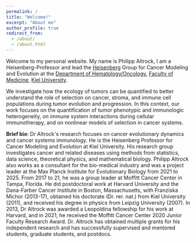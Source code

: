 ```yaml
---
permalink: /
title: "Welcome!"
excerpt: "About me"
author_profile: true
redirect_from: 
  - /about/
  - /about.html
---
```


Welcome to my personal website. My name is Philipp Altrock, I am a Heisenberg-Professor and lead the <a href="https://www.dfg.de/en/research-funding/funding-opportunities/programmes/individual/heisenberg" target="_blank">Heisenberg</a> Group for Cancer Modeling and Evolution at the <a href="https://www.uksh.de/med2-kiel/" target="_blank">Department of Hematology/Oncology</a>, <a href="https://www.medizin.uni-kiel.de/en/faculty/faculty-of-medicine" target="_blank">Faculty of Medicine</a>, <a href="https://www.uni-kiel.de/en/" target="_blank">Kiel University</a>. 

We investigate how the ecology of tumors can be quantified to better understand the role of selection on cancer, stroma, and immune cell populations during tumor evolution and progression. In this context, our work focuses on the quantification of tumor phenotypic and immunologic heterogeneity, on immune system interactions during cellular immunotherapy, and on nonlinear models of selection in cancer systems.

**Brief bio**: Dr Altrock's research focuses on cancer evolutionary dynamics and cancer systems immunology. He is the Heisenberg Professor for Cancer Modeling and Evolution at Kiel University. His research group investigates cancer and related diseases using methods from statistics, data science, theoretical physics, and mathematical biology. Philipp Altrock also works as a consultant for the bio-medical industry and was a project leader at the Max Planck Institute for Evolutionary Biology from 2021 to 2025. From 2017 to 21, he was a group leader at Moffitt Cancer Center in Tampa, Florida. He did postdoctoral work at Harvard University and the Dana-Farber Cancer Institute in Boston, Massachusetts, with Franziska Michor (2013-17), obtained his doctorate (Dr. rer. nat.) from Kiel University (2011), and received his degree in physics from Leipzig University (2007). In 2013, Dr Altrock was awarded a Leopoldina fellowship for his work at Harvard, and in 2021, he received the Moffitt Cancer Center 2020 Junior Faculty Research Award. Dr. Altrock has obtained multiple grants for his independent research and has successfully supervised and mentored students, graduate students, and postdocs. 


